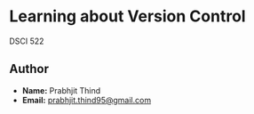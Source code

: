 # Learning about Version Control
DSCI 522

## Author

- **Name:** Prabhjit Thind
- **Email:** prabhjit.thind95@gmail.com
